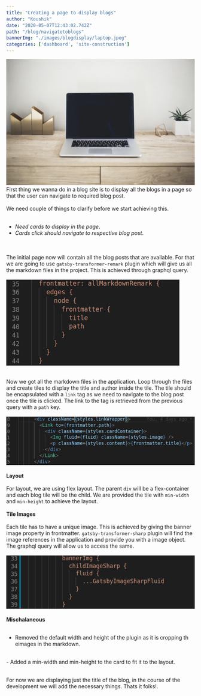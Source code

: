 ```yaml
---
title: "Creating a page to display blogs"
author: "Koushik"
date: "2020-05-07T12:43:02.742Z"
path: "/blog/navigatetoblogs"
bannerImg: "./images/blogdisplay/laptop.jpeg"
categories: ['dashboard', 'site-construction']
---
```


![image](./images/blogdisplay/laptop.jpeg)
\
First thing we wanna do in a blog site is to display all the blogs in a page so that the user can navigate to required blog post.  
\
We need couple of things to clarify before we start achieving this.  
<br/>
- _Need cards to display in the page_.  
- _Cards click should navigate to respective blog post_.  

\
\
The initial page now will contain all the blog posts that are available. For that we are going to use `gatsby-transformer-remark` plugin which will give us all the markdown files in the project. This is achieved through graphql query.  
\
![code1](./images/blogdisplay/code1.png)  


\
Now we got all the markdown files in the application. Loop through the files and create tiles to display the title and author inside the tile. The tile should be encapsulated with a `link` tag as we need to navigate to the blog post once the tile is clicked. The link to the tag is retrieved from the previous query with a `path` key.  
\
![code2](./images/blogdisplay/code2.png)  
\
**Layout**  
\
For layout, we are using flex layout. The parent `div` will be a flex-container and each blog tile will be the child. We are provided the tile with `min-width` and `min-height` to achieve the layout.  
\
**Tile Images**  
\
Each tile has to have a unique image. This is achieved by giving the banner image property in frontmatter. `gatsby-transformer-sharp` plugin will find the image references in the application and provide you with a image object. The graphql query will allow us to access the same.  
\
![code3](./images/blogdisplay/code3.png)    
\
**Mischalaneous**  
<br/>
- Removed the default width and height of the plugin as it is cropping th eimages in the markdown.  
<br/>
- Added a min-width and min-height to the card to fit it to the layout.  


\
For now we are displaying just the title of the blog, in the course of the development we will add the necessary things. Thats it folks!. 
